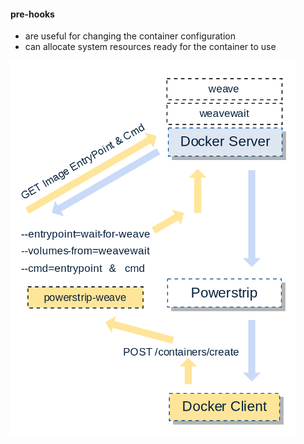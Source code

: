 #### pre-hooks

 * are useful for changing the container configuration
 * can allocate system resources ready for the container to use

![OSI Model](images/ps-create.png "OSI Model")